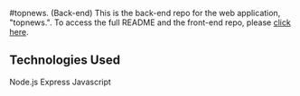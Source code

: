 #topnews. (Back-end)
This is the back-end repo for the web application, "topnews.".
To access the full README and the front-end repo, please [click here](https://github.com/ae1910/topnews-react).
## Technologies Used
Node.js
Express
Javascript
